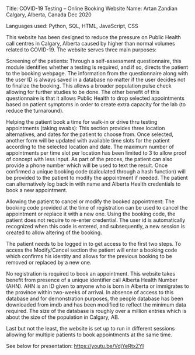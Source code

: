 Title: COVID-19 Testing – Online Booking Website Name: Artan Zandian Calgary, Alberta, Canada Dec 2020

Languages used: Python, SQL, HTML, JavaScript, CSS

This website has been designed to reduce the pressure on Public Health call centres in Calgary, Alberta caused by higher than normal volumes related to COVID-19. The website serves three main purposes:

Screening of the patients: Through a self-assessment questionnaire, this module identifies whether a testing is required, and if so, directs the patient to the booking webpage. The information from the questionnaire along with the user ID is always saved in a database no matter if the user decides not to finalize the booking. This allows a broader population pulse check allowing for further studies to be done. The other benefit of this questionnaire is that it allows Public Health to drop selected appointments based on patient symptoms in order to create extra capacity for the lab (to reduce the turnaround).

Helping the patient book a time for walk-in or drive thru testing appointments (taking swabs): This section provides three location alternatives, and dates for the patient to choose from. Once selected, another form will be updated with available time slots for the patient according to the selected location and date. The maximum number of appointments per time slot per location has been limited to 3 to allow proof of concept with less input. As part of the proces, the patient can also provide a phone number which will be used to text the result. Once confirmed a unique booking code (calculated through a hash function) will be provided to the patient to modify the appointment if needed. The patient can alternatively log back in with name and Alberta Health credentials to book a new appointment.

Allowing the patient to cancel or modify the booked appointment: The booking code provided at the time of registration can be used to cancel the appointment or replace it with a new one. Using the booking code, the patient does not require to re-enter credential. The user id is automatically recognized when this code is entered, and subsequently, a new session is created to allow altering of the booking.

The patient needs to be logged in to get access to the first two steps. To access the Modify/Cancel section the patient will enter a booking code which confirms his identity and allows for the previous booking to be removed or replaced by a new one.

No registration is required to book an appointment. This website takes benefit from presence of a unique identifier call Alberta Health Number (AHN). AHN is an ID given to anyone who is born in Alberta or immigrates to the province within two-weeks of arrival. In absence of access to this database and for demonstration purposes, the people database has been downloaded from imdb and has been modified to reflect the minimum data required. The size of the database is roughly over a million entries which is about the size of the population in Calgary, AB.

Last but not the least, the website is set up to run in different sessions allowing for multiple patients to book appointments at the same time.

See below for presentation: https://youtu.be/VdjYeRtxZYI
